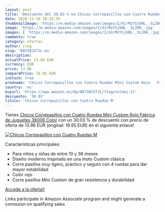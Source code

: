 ```yaml
---
layout: post
title: 'Descuento del 30.03 % en Chicos Correpasillos con Cuatro Ruedas M'
date: 2020-12-10 20:25:55
thumbnailImage: 'https://m.media-amazon.com/images/I/41rMzYSjbNL._SL200_.jpg'
image: 'https://m.media-amazon.com/images/I/41rMzYSjbNL._SL200_.jpg'
images: [ 'https://m.media-amazon.com/images/I/41rMzYSjbNL._SL200_.jpg' ]
comments: true
category: ofertas
author: ring
slug: 'B072BJSTJL-es'
description:
actualPrice: 13.96 EUR
currency: EUR
price: 13.96
comparePrice: 19.95 EUR
inStock: true
prodname: 'Chicos Correpasillos con Cuatro Ruedas Mini Custom Rojo   Fábrica de Juguetes 36006   Color'
country: 'es'
buyurl: 'https://www.amazon.es/dp/B072BJSTJL/?tag=tolees-21'
descuento: '30.03'
titulo: 'Chicos Correpasillos con Cuatro Ruedas M'
---
```


Tienes [Chicos Correpasillos con Cuatro Ruedas Mini Custom Rojo   Fábrica de Juguetes 36006   Color](https://www.amazon.es/dp/B072BJSTJL/?tag=tolees-21) con un 30.03 % de descuento con precio de oferta de 13.96 EUR (original: 19.95 EUR) en el siguiente enlace!

[![Chicos Correpasillos con Cuatro Ruedas M](https://m.media-amazon.com/images/I/41rMzYSjbNL._SL200_.jpg)](https://www.amazon.es/dp/B072BJSTJL/?tag=tolees-21)

Características principales:

- Para niños y niñas de entre 10 y 36 meses
- Diseño moderno inspirado en una moto Custom clásica
- Corre pasillos muy ligero, práctico y seguro con 4 ruedas para dar mayor estabilidad
- Color rojo
- Corre pasillos Mini Custom de gran resistencia y durabilidad

[Accede a la oferta!!](https://www.amazon.es/dp/B072BJSTJL/?tag=tolees-21)

Links participate in Amazon Associate program and might generate a comission on qualifying sales


